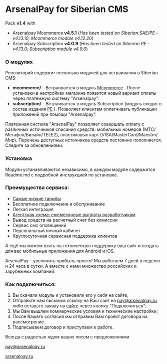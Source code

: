 # ArsenalPay for Siberian CMS
Pack **v1.4** with
* Arsenalpay Mcommerce **v4.5.1** (_Has been tested on Siberian SAE/PE - v4.13.10; Mcommerce module v4.12.20_)
* Arsenalpay Subscription **v4.0.9** (_Has been tested on Siberian PE - v4.13.0; Subscription module v4.9.0_)


### О модулях

Репозиторий содержит несколько модулей для встраивания в Siberian CMS:
* **mcommerce/** - Встраивается в модуль [Mcommerce](https://doc.siberiancms.com/knowledge-base/mcommerce/) .
После установки в настройках магазина появится новый вариант оплаты через платежную систему "Arsenalpay".
* **subscription/** - Встраивается в модуль Subscription (модуль  входит в состав издания 
[PE](https://www.siberiancms.com/app-builder-platform-edition/) ). Позволяет клиентам оплатчивать публикации приложений при помощи "Arsenalpay". 

Платежная система "ArsenalPay" позволяет совершать оплату с различных источников списания средств: мобильных номеров
(МТС/Мегафон/Билайн/TELE2), пластиковых карт (VISA/MasterCard/Maestro/Мир). Перечень доступных источников средств постоянно
пополняется. Следите за обновлениями.

### Установка
Модули устанавливаются независимо, в каждом модуле содержится Readme.md с подробной инструкцией
по установке.

### Преимущества сервиса: 
 - [Самые низкие тарифы](https://arsenalpay.ru/tariffs.html)
 - Бесплатное подключение и обслуживание
 - Легкая интеграция
 - [Агентская схема: ежемесячные выплаты разработчикам](https://arsenalpay.ru/partnership.html)
 - Вывод средств на расчетный счет без комиссии
 - Сервис смс оповещений
 - Персональный личный кабинет
 - Круглосуточная сервисная поддержка клиентов 

А ещё мы можем взять на техническую поддержку ваш сайт и создать для вас мобильные приложения для Android и iOS. 

ArsenalPay – увеличить прибыль просто! 
Мы работаем 7 дней в неделю и 24 часа в сутки. А вместе с нами множество российских и зарубежных компаний. 

### Как подключиться: 
1. Вы скачали модуль и установили его у себя на сайте;
2. Отправьте нам письмом ссылку на Ваш сайт на pay@arsenalpay.ru либо оставьте заявку на [сайте](https://arsenalpay.ru/#register) через кнопку "Подключиться";
3. Мы Вам вышлем коммерческие условия и технические настройки;
4. После Вашего согласия мы отправим Вам проект договора на рассмотрение.
5. Подписываем договор и приступаем к работе.

Всегда с радостью ждем ваших писем с предложениями. 

pay@arsenalpay.ru 

[arsenalpay.ru](https://arsenalpay.ru)
